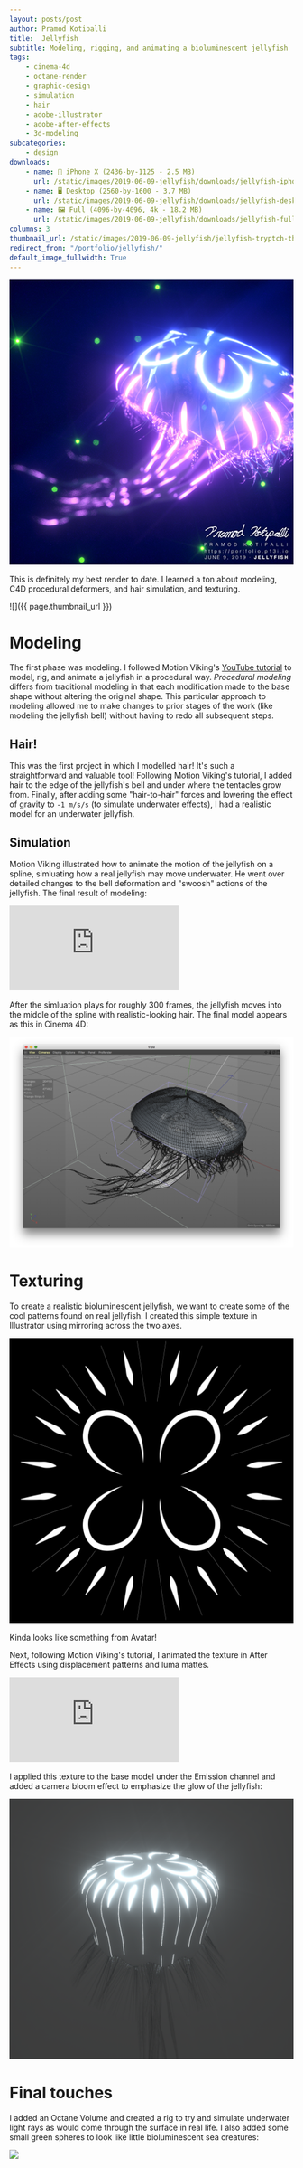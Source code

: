 ```yaml
---
layout: posts/post
author: Pramod Kotipalli
title:  Jellyfish
subtitle: Modeling, rigging, and animating a bioluminescent jellyfish
tags:
    - cinema-4d
    - octane-render
    - graphic-design
    - simulation
    - hair
    - adobe-illustrator
    - adobe-after-effects
    - 3d-modeling
subcategories:
    - design
downloads:
    - name: 📱 iPhone X (2436-by-1125 - 2.5 MB)
      url: /static/images/2019-06-09-jellyfish/downloads/jellyfish-iphone-x.jpg
    - name: 🖥️ Desktop (2560-by-1600 - 3.7 MB)
      url: /static/images/2019-06-09-jellyfish/downloads/jellyfish-desktop.jpg
    - name: 🖼️ Full (4096-by-4096, 4k - 18.2 MB)
      url: /static/images/2019-06-09-jellyfish/downloads/jellyfish-full.jpg
columns: 3
thumbnail_url: /static/images/2019-06-09-jellyfish/jellyfish-tryptch-thumbnail.jpg
redirect_from: "/portfolio/jellyfish/"
default_image_fullwidth: True
---
```


![](/static/images/2019-06-09-jellyfish/jellyfish-thumbnail.png)

This is definitely my best render to date. I learned a ton about modeling, C4D procedural deformers, and hair simulation, and texturing.

![]({{ page.thumbnail_url }})

# Modeling

The first phase was modeling. I followed Motion Viking's [YouTube tutorial](https://www.youtube.com/watch?v=11JwBQkzySE) to model, rig, and animate a jellyfish in a procedural way. _Procedural modeling_ differs from traditional modeling in that each modification made to the base shape without altering the original shape. This particular approach to modeling allowed me to make changes to prior stages of the work (like modeling the jellyfish bell) without having to redo all subsequent steps.

## Hair!

This was the first project in which I modelled hair! It's such a straightforward and valuable tool! Following Motion Viking's tutorial, I added hair to the edge of the jellyfish's bell and under where the tentacles grow from. Finally, after adding some "hair-to-hair" forces and lowering the effect of gravity to `-1 m/s/s` (to simulate underwater effects), I had a realistic model for an underwater jellyfish.

## Simulation

Motion Viking illustrated how to animate the motion of the jellyfish on a spline, simluating how a real jellyfish may move underwater. He went over detailed changes to the bell deformation and "swoosh" actions of the jellyfish. The final result of modeling:

<div class="embed-container-full-width">
<iframe src="https://www.youtube.com/embed/tcQxNEFJEjs" frameborder="0" allow="accelerometer; autoplay; encrypted-media; gyroscope; picture-in-picture" allowfullscreen></iframe>
</div>

After the simluation plays for roughly 300 frames, the jellyfish moves into the middle of the spline with realistic-looking hair. The final model appears as this in Cinema 4D:

![](/static/images/2019-06-09-jellyfish/jellyfish-model.png)

# Texturing

To create a realistic bioluminescent jellyfish, we want to create some of the cool patterns found on real jellyfish. I created this simple texture in Illustrator using mirroring across the two axes.

![](/static/images/2019-06-09-jellyfish/jellyfish-pattern.png)

Kinda looks like something from Avatar!

Next, following Motion Viking's tutorial, I animated the texture in After Effects using displacement patterns and luma mattes.

<div class="embed-container-full-width">
<iframe src="https://www.youtube.com/embed/f8ApFp-0CRo" frameborder="0" allow="accelerometer; autoplay; encrypted-media; gyroscope; picture-in-picture" allowfullscreen></iframe>
</div>

I applied this texture to the base model under the Emission channel and added a camera bloom effect to emphasize the glow of the jellyfish:

![](/static/images/2019-06-09-jellyfish/jellyfish-textured-simple.png)

# Final touches

I added an Octane Volume and created a rig to try and simulate underwater light rays as would come through the surface in real life. I also added some small green spheres to look like little bioluminescent sea creatures:


![](/static/images/2019-06-09-jellyfish/jellyfish-light-ray-rig-and-sealife.png)
